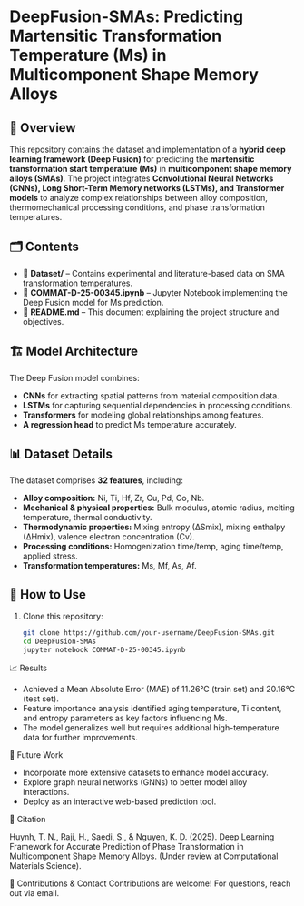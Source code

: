 # **DeepFusion-SMAs: Predicting Martensitic Transformation Temperature (Ms) in Multicomponent Shape Memory Alloys**  

## 📌 Overview  
This repository contains the dataset and implementation of a **hybrid deep learning framework (Deep Fusion)** for predicting the **martensitic transformation start temperature (Ms)** in **multicomponent shape memory alloys (SMAs)**. The project integrates **Convolutional Neural Networks (CNNs), Long Short-Term Memory networks (LSTMs), and Transformer models** to analyze complex relationships between alloy composition, thermomechanical processing conditions, and phase transformation temperatures.

## 🗂 Contents  
- 📂 **Dataset/** – Contains experimental and literature-based data on SMA transformation temperatures.  
- 📓 **COMMAT-D-25-00345.ipynb** – Jupyter Notebook implementing the Deep Fusion model for Ms prediction.  
- 📜 **README.md** – This document explaining the project structure and objectives.  

## 🏗 Model Architecture  
The Deep Fusion model combines:
- **CNNs** for extracting spatial patterns from material composition data.  
- **LSTMs** for capturing sequential dependencies in processing conditions.  
- **Transformers** for modeling global relationships among features.  
- **A regression head** to predict Ms temperature accurately.  

## 📊 Dataset Details  
The dataset comprises **32 features**, including:
- **Alloy composition:** Ni, Ti, Hf, Zr, Cu, Pd, Co, Nb.  
- **Mechanical & physical properties:** Bulk modulus, atomic radius, melting temperature, thermal conductivity.  
- **Thermodynamic properties:** Mixing entropy (∆Smix), mixing enthalpy (∆Hmix), valence electron concentration (Cv).  
- **Processing conditions:** Homogenization time/temp, aging time/temp, applied stress.  
- **Transformation temperatures:** Ms, Mf, As, Af.  

## 🚀 How to Use  
1. Clone this repository:  
   ```bash
   git clone https://github.com/your-username/DeepFusion-SMAs.git
   cd DeepFusion-SMAs
   jupyter notebook COMMAT-D-25-00345.ipynb

📈 Results
- Achieved a Mean Absolute Error (MAE) of 11.26°C (train set) and 20.16°C (test set).
- Feature importance analysis identified aging temperature, Ti content, and entropy parameters as key factors influencing Ms.
- The model generalizes well but requires additional high-temperature data for further improvements.

🎯 Future Work
- Incorporate more extensive datasets to enhance model accuracy.
- Explore graph neural networks (GNNs) to better model alloy interactions.
- Deploy as an interactive web-based prediction tool.
  
📝 Citation

Huynh, T. N., Raji, H., Saedi, S., & Nguyen, K. D. (2025). 
Deep Learning Framework for Accurate Prediction of Phase Transformation in Multicomponent Shape Memory Alloys. 
(Under review at Computational Materials Science).


🤝 Contributions & Contact
Contributions are welcome! For questions, reach out via email.

